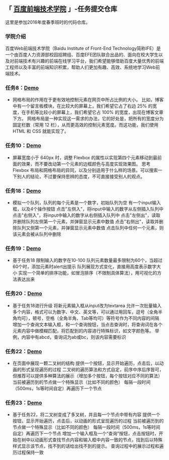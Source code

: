 ## 「 [百度前端技术学院](http://ife.baidu.com) 」-任务提交仓库

这里是参加2016年度春季班时的代码仓库。

### 学院介绍

百度Web前端技术学院（Baidu Institute of Front-End Technology简称IFE）是一个由百度人力资源部校园招聘组、百度EFE团队联合出品的、面向在校大学生以及对前端技术有兴趣的前端在线学习平台，我们希望能够借助百度大量优秀的前端工程师以及丰富的前端知识积累，帮助人们更加有趣、高效、系统地学习Web前端技术。

### 任务8：[Demo](http://lab.zeakhold.com/baidu-ife/task8)
* 网格布局的作用在于更有效地控制元素在网页中所占比例的大小。
  比如，博客中有一个留言板模块，在比较大的屏幕上，我们希望它占了右边 25% 的宽度，在手机等比较小的屏幕上，我们希望它占 100% 的宽度，出现在博客文章下方。
  网格布局是一种实现这一需求的办法，它的好处是，把所有的宽度分为固定栏数（常用 12 栏），从而更高效的控制元素宽度。而这功能，我们使用 HTML 和 CSS 就能实现了。

### 任务10：[Demo](http://lab.zeakhold.com/baidu-ife/task10)
* 屏幕宽度小于 640px 时，调整 Flexbox 的属性以实现第四个元素移动到最前面的效果，而不要改动第一个元素的边框颜色与高度实现效果图。
  思考 Flexbox 布局和网格布局的异同，以及分别适用于什么样的场景。可以搜索一下别人的结论，不过要保持思辨的态度，不可直接接受别人的观点。

### 任务18：[Demo](http://lab.zeakhold.com/baidu-ife/task18)
* 模拟一个队列，队列的每个元素是一个数字，初始队列为空
  有一个input输入框，以及4个操作按钮
  点击"左侧入"，将input中输入的数字从左侧插入队列中
  点击"右侧入"，将input中输入的数字从右侧插入队列中
  点击"左侧出"，读取并删除队列左侧第一个元素，并弹窗显示元素中数值
  点击"右侧出"，读取并删除队列又侧第一个元素，并弹窗显示元素中数值
  点击队列中任何一个元素，则该元素会被从队列中删除

### 任务19：[Demo](http://lab.zeakhold.com/baidu-ife/task19)
* 基于任务18
  限制输入的数字在10-100
  队列元素数量最多限制为60个，当超过60个时，添加元素时alert出提示
  队列展现方式变化，直接用高度表示数字大小
  实现一个简单的排序功能，如冒泡排序（不限制具体算法），用可视化的方法表达出来

### 任务20：[Demo](http://lab.zeakhold.com/baidu-ife/task20)
* 基于任务18进行升级
  将新元素输入框从input改为textarea
  允许一次批量输入多个内容，格式可以为数字、中文、英文等，可以通过用回车，逗号（全角半角均可），顿号，空格（全角半角、Tab等均可）等符号作为不同内容的间隔
  增加一个查询文本输入框，和一个查询按钮，当点击查询时，将查询词在各个元素内容中做模糊匹配，将匹配到的内容进行特殊标识，如文字颜色等。
  举例，内容中有abcd，查询词为ab或bc，则该内容需要标识

### 任务22：[Demo](http://lab.zeakhold.com/baidu-ife/task22)
* 在页面中展现一颗二叉树的结构
  提供一个按钮，显示开始遍历，点击后，以动画的形式呈现遍历的过程
  二叉树的遍历算法和方式自定，前序中序后序皆可，但推荐可以提供多种算法的展示（增加多个按钮，每个按钮对应不同的算法）
  当前被遍历到的节点做一个特殊显示（比如不同的颜色）
  每隔一段时间（500ms，1s等时间自定）再遍历下一个节点

### 任务23：[Demo](http://lab.zeakhold.com/baidu-ife/task23)
* 基于任务22，将二叉树变成了多叉树，并且每一个节点中带有内容
  提供一个按钮，显示开始遍历，点击后，以动画的形式呈现遍历的过程
  当前被遍历到的节点做一个特殊显示（比如不同的颜色）
  每隔一段时间（500ms，1s等时间自定）再遍历下一个节点
  增加一个输入框及一个“查询”按钮，点击按钮时，开始在树中以动画形式查找节点内容和输入框中内容一致的节点，找到后以特殊样式显示该节点，找不到的话给出找不到的提示。
  查询过程中的展示过程和遍历过程保持一致


 <p>
